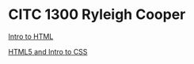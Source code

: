 # CITC 1300 Ryleigh Cooper

<a href="intro_to_html/index.html" target="_blank" >Intro to HTML </a>

<a href="HTML5_intro_to_css/index.html" target="_blank">HTML5 and Intro to CSS </a>
